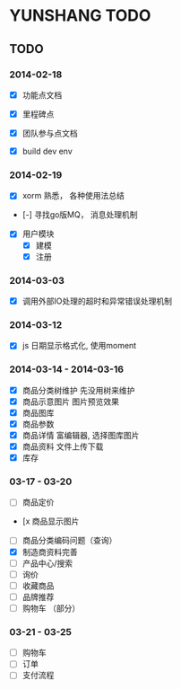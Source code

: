 YUNSHANG TODO
=============

## TODO

### 2014-02-18

- [x] 功能点文档
- [x] 里程碑点
- [x] 团队参与点文档

- [x] build dev env

### 2014-02-19
- [x] xorm 熟悉， 各种使用法总结
- [-] 寻找go版MQ， 消息处理机制

- [x] 用户模块
    - [x] 建模
    - [x] 注册

### 2014-03-03

- [x] 调用外部IO处理的超时和异常错误处理机制

### 2014-03-12

- [x] js 日期显示格式化, 使用moment

### 2014-03-14 - 2014-03-16

- [x] 商品分类树维护  先没用树来维护
- [x] 商品示意图片    图片预览效果
- [x] 商品图库
- [x] 商品参数
- [x] 商品详情        富编辑器, 选择图库图片
- [x] 商品资料        文件上传下载
- [x] 库存

### 03-17 - 03-20
- [ ] 商品定价
- [x 商品显示图片
- [ ] 商品分类编码问题（查询）
- [x] 制造商资料完善
- [ ] 产品中心/搜索
- [ ] 询价
- [ ] 收藏商品
- [ ] 品牌推荐
- [ ] 购物车 （部分）

### 03-21 - 03-25

- [ ] 购物车
- [ ] 订单
- [ ] 支付流程
